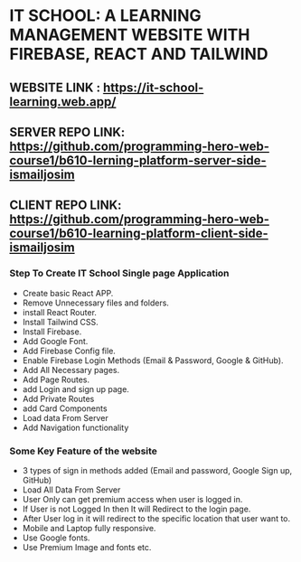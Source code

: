 # IT SCHOOL: A LEARNING MANAGEMENT WEBSITE WITH FIREBASE, REACT AND TAILWIND

## WEBSITE LINK : <https://it-school-learning.web.app/>

## SERVER REPO LINK: <https://github.com/programming-hero-web-course1/b610-lerning-platform-server-side-ismailjosim>

## CLIENT REPO LINK: <https://github.com/programming-hero-web-course1/b610-learning-platform-client-side-ismailjosim>

### Step To Create IT School Single page Application

* Create basic React APP.
* Remove Unnecessary files and folders.
* install React Router.
* Install Tailwind CSS.
* Install Firebase.
* Add Google Font.
* Add Firebase Config file.
* Enable Firebase Login Methods (Email & Password, Google & GitHub).
* Add All Necessary pages.
* Add Page Routes.
* add Login and sign up page.
* Add Private Routes
* add Card Components
* Load data From Server
* Add Navigation functionality

### Some Key Feature of the website

* 3 types of sign in methods added (Email and password, Google Sign up, GitHub)
* Load All Data From Server
* User Only can get premium access when user is logged in.
* If User is not Logged In then It will Redirect to the login page.
* After User log in it will redirect to the specific location that user want to.
* Mobile and Laptop fully responsive.
* Use Google fonts.
* Use Premium Image and fonts etc.
